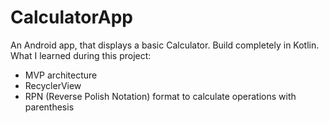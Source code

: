 # CalculatorApp

An Android app, that displays a basic Calculator. Build completely in Kotlin.
What I learned during this project:
* MVP architecture
* RecyclerView
* RPN (Reverse Polish Notation) format to calculate operations with parenthesis

